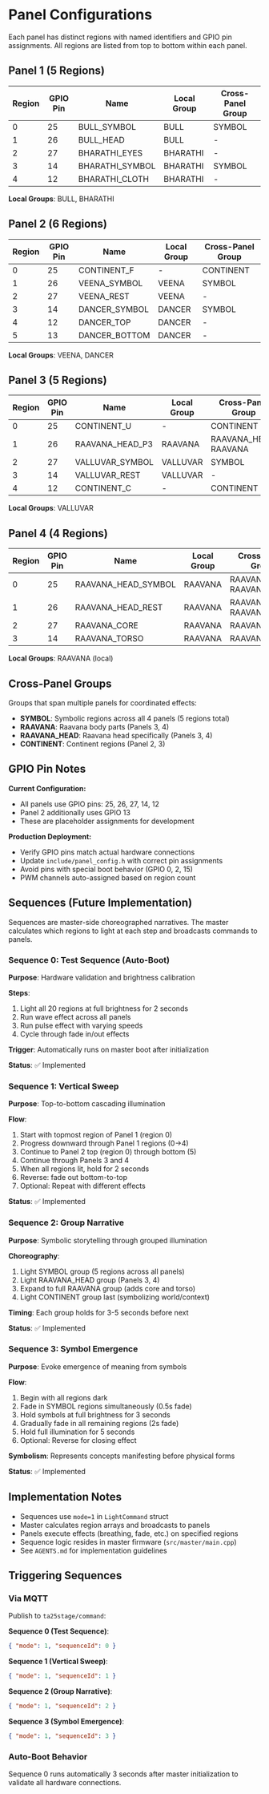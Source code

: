 # Panel Configurations

Each panel has distinct regions with named identifiers and GPIO pin assignments. All regions are listed from top to bottom within each panel.

## Panel 1 (5 Regions)

| Region | GPIO Pin | Name            | Local Group | Cross-Panel Group |
| ------ | -------- | --------------- | ----------- | ----------------- |
| 0      | 25       | BULL_SYMBOL     | BULL        | SYMBOL            |
| 1      | 26       | BULL_HEAD       | BULL        | -                 |
| 2      | 27       | BHARATHI_EYES   | BHARATHI    | -                 |
| 3      | 14       | BHARATHI_SYMBOL | BHARATHI    | SYMBOL            |
| 4      | 12       | BHARATHI_CLOTH  | BHARATHI    | -                 |

**Local Groups**: BULL, BHARATHI

## Panel 2 (6 Regions)

| Region | GPIO Pin | Name          | Local Group | Cross-Panel Group |
| ------ | -------- | ------------- | ----------- | ----------------- |
| 0      | 25       | CONTINENT_F   | -           | CONTINENT         |
| 1      | 26       | VEENA_SYMBOL  | VEENA       | SYMBOL            |
| 2      | 27       | VEENA_REST    | VEENA       | -                 |
| 3      | 14       | DANCER_SYMBOL | DANCER      | SYMBOL            |
| 4      | 12       | DANCER_TOP    | DANCER      | -                 |
| 5      | 13       | DANCER_BOTTOM | DANCER      | -                 |

**Local Groups**: VEENA, DANCER

## Panel 3 (5 Regions)

| Region | GPIO Pin | Name            | Local Group | Cross-Panel Group     |
| ------ | -------- | --------------- | ----------- | --------------------- |
| 0      | 25       | CONTINENT_U     | -           | CONTINENT             |
| 1      | 26       | RAAVANA_HEAD_P3 | RAAVANA     | RAAVANA_HEAD, RAAVANA |
| 2      | 27       | VALLUVAR_SYMBOL | VALLUVAR    | SYMBOL                |
| 3      | 14       | VALLUVAR_REST   | VALLUVAR    | -                     |
| 4      | 12       | CONTINENT_C     | -           | CONTINENT             |

**Local Groups**: VALLUVAR

## Panel 4 (4 Regions)

| Region | GPIO Pin | Name                | Local Group | Cross-Panel Group     |
| ------ | -------- | ------------------- | ----------- | --------------------- |
| 0      | 25       | RAAVANA_HEAD_SYMBOL | RAAVANA     | RAAVANA_HEAD, RAAVANA |
| 1      | 26       | RAAVANA_HEAD_REST   | RAAVANA     | RAAVANA_HEAD, RAAVANA |
| 2      | 27       | RAAVANA_CORE        | RAAVANA     | RAAVANA               |
| 3      | 14       | RAAVANA_TORSO       | RAAVANA     | RAAVANA               |

**Local Groups**: RAAVANA (local)

## Cross-Panel Groups

Groups that span multiple panels for coordinated effects:

- **SYMBOL**: Symbolic regions across all 4 panels (5 regions total)
- **RAAVANA**: Raavana body parts (Panels 3, 4)
- **RAAVANA_HEAD**: Raavana head specifically (Panels 3, 4)
- **CONTINENT**: Continent regions (Panel 2, 3)

## GPIO Pin Notes

**Current Configuration:**

- All panels use GPIO pins: 25, 26, 27, 14, 12
- Panel 2 additionally uses GPIO 13
- These are placeholder assignments for development

**Production Deployment:**

- Verify GPIO pins match actual hardware connections
- Update `include/panel_config.h` with correct pin assignments
- Avoid pins with special boot behavior (GPIO 0, 2, 15)
- PWM channels auto-assigned based on region count

## Sequences (Future Implementation)

Sequences are master-side choreographed narratives. The master calculates which regions to light at each step and broadcasts commands to panels.

### Sequence 0: Test Sequence (Auto-Boot)

**Purpose**: Hardware validation and brightness calibration

**Steps**:

1. Light all 20 regions at full brightness for 2 seconds
2. Run wave effect across all panels
3. Run pulse effect with varying speeds
4. Cycle through fade in/out effects

**Trigger**: Automatically runs on master boot after initialization

**Status**: ✅ Implemented

### Sequence 1: Vertical Sweep

**Purpose**: Top-to-bottom cascading illumination

**Flow**:

1. Start with topmost region of Panel 1 (region 0)
2. Progress downward through Panel 1 regions (0→4)
3. Continue to Panel 2 top (region 0) through bottom (5)
4. Continue through Panels 3 and 4
5. When all regions lit, hold for 2 seconds
6. Reverse: fade out bottom-to-top
7. Optional: Repeat with different effects

**Status**: ✅ Implemented

### Sequence 2: Group Narrative

**Purpose**: Symbolic storytelling through grouped illumination

**Choreography**:

1. Light SYMBOL group (5 regions across all panels)
2. Light RAAVANA_HEAD group (Panels 3, 4)
3. Expand to full RAAVANA group (adds core and torso)
4. Light CONTINENT group last (symbolizing world/context)

**Timing**: Each group holds for 3-5 seconds before next

**Status**: ✅ Implemented

### Sequence 3: Symbol Emergence

**Purpose**: Evoke emergence of meaning from symbols

**Flow**:

1. Begin with all regions dark
2. Fade in SYMBOL regions simultaneously (0.5s fade)
3. Hold symbols at full brightness for 3 seconds
4. Gradually fade in all remaining regions (2s fade)
5. Hold full illumination for 5 seconds
6. Optional: Reverse for closing effect

**Symbolism**: Represents concepts manifesting before physical forms

**Status**: ✅ Implemented

## Implementation Notes

- Sequences use `mode=1` in `LightCommand` struct
- Master calculates region arrays and broadcasts to panels
- Panels execute effects (breathing, fade, etc.) on specified regions
- Sequence logic resides in master firmware (`src/master/main.cpp`)
- See `AGENTS.md` for implementation guidelines

## Triggering Sequences

### Via MQTT

Publish to `ta25stage/command`:

**Sequence 0 (Test Sequence)**:

```json
{ "mode": 1, "sequenceId": 0 }
```

**Sequence 1 (Vertical Sweep)**:

```json
{ "mode": 1, "sequenceId": 1 }
```

**Sequence 2 (Group Narrative)**:

```json
{ "mode": 1, "sequenceId": 2 }
```

**Sequence 3 (Symbol Emergence)**:

```json
{ "mode": 1, "sequenceId": 3 }
```

### Auto-Boot Behavior

Sequence 0 runs automatically 3 seconds after master initialization to validate all hardware connections.
